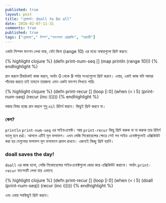 ```yaml
---
published: true
layout: post
title: "ক্লোজার্ড: doall to Do all"
date: 2016-02-07-11-31
comments: true
published: true
tags: ["ক্লোজার"," লিস্প","ফাংশনাল প্রোগ্রামিং", "যন্ত্রচারী"]
---
```

একটা সিম্পল ফাংশন লেখা যাক, যেটা কিনা (range 10) এর মধ্যে নাম্বারগুলো প্রিন্ট করবে:

{% highlight clojure %}
(defn print-num-seq []
  (map println (range 10)))
{% endhighlight %}

রান করলে ঠিকঠাকই কাজ করবে, অর্থাৎ 0 থেকে 9 পর্যন্ত সংখ্যাগুলো প্রিন্ট করবে। এবার, একই কাজ যদি আমরা পাঁচবার করতে চাই তাহলে তারজন্য এমন একটা ফাংশন লিখতে পারি:

{% highlight clojure %}
(defn print-recur []
  (loop [i 0]
    (when (< i 5)
      (print-num-seq)
      (recur (inc i)))))
{% endhighlight %}

মজার বিষয় হচ্ছে রান করলে শুধু `nil` রিটার্ন করবে। কিছুই প্রিন্ট করবে না।

### কেন? ###
`println` `print-num-seq` এর সাইডএফেক্ট। আর `print-recur` কিছু প্রিন্ট করুক বা না করুক তার রিটার্ন ভ্যালু হবে nil। আসলে এটিই মূল ফলাফল। এখন লেজি সিকোয়েন্সের ক্ষেত্রে সেই সব সাইড এফেক্টগুলোই এক্সিকিউট করা হয় যেগুলোর ফলাফল মূল ফলাফলে প্রভাব রাখবে। এজন্যই কিচ্ছু প্রিন্ট হয়নি।

### doall saves the day! ###

`doall` এর কাজ হলো, লেজি সিকোয়েন্সের সাইডএফেক্টগুলো জোর করে এক্সিকিউট করানো। অর্থাৎ `print-recur` ফাংশনটি লেখা যায় এভাবে:

{% highlight clojure %}
(defn print-recur []
  (loop [i 0]
    (when (< i 5)
      (doall (print-num-seq))
      (recur (inc i)))))
{% endhighlight %}

এবং এবার সবকিছুই প্রিন্ট করবে।
